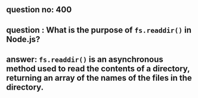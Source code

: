 
      
## question no: 400

## question : What is the purpose of `fs.readdir()` in Node.js?

## answer: `fs.readdir()` is an asynchronous method used to read the contents of a directory, returning an array of the names of the files in the directory.
      